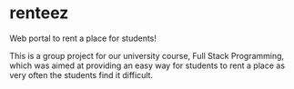 # renteez
Web portal to rent a place for students!

This is a group project for our university course, Full Stack Programming, which was aimed at providing an easy way for students to rent a place as very often the students find it difficult.
